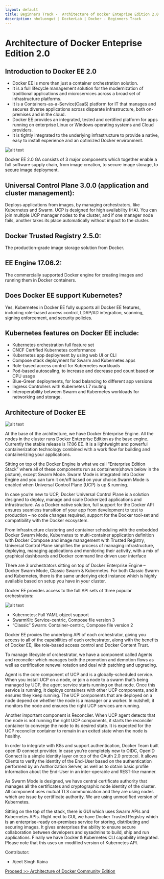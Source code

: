 ```yaml
---
layout: default
title: Beginners Track -  Architecture of Docker Enteprise Edition 2.0
description: nholuongut | DockerLab | Docker - Beginners Track
---
```



# Architecture of Docker Enteprise Edition 2.0

## Introduction to Docker EE 2.0

* Docker EE is more than just a container orchestration solution.
* It is a full lifecycle management solution for the modernization of traditional applications and microservices across a broad set of infrastructure platforms. 
* It is a Containers-as-a-Service(CaaS) platform for IT that manages and secures diverse applications across disparate infrastructure, both on-premises and in the cloud. 
* Docker EE provides an integrated, tested and certified platform for apps running on enterprise Linux or Windows operating systems and Cloud providers. 
* It is tightly integrated to the underlying infrastructure to provide a native, easy to install experience and an optimized Docker environment.

![alt text](https://raw.githubusercontent.com/nholuongut/dockerlabs/master/beginners/images/b005-arch2.png)

Docker EE 2.0 GA consists of 3 major components which together enable a full software supply chain, from image creation, to secure image storage, to secure image deployment.

## Universal Control Plane 3.0.0 (application and cluster management):

Deploys applications from images, by managing orchestrators, like Kubernetes and Swarm. UCP is designed for high availability (HA). You can join multiple UCP manager nodes to the cluster, and if one manager node fails, another takes its place automatically without impact to the cluster.

## Docker Trusted Registry 2.5.0:

The production-grade image storage solution from Docker.

## EE Engine 17.06.2:

The commercially supported Docker engine for creating images and running them in Docker containers.

## Does Docker EE support Kubernetes?

Yes, Kubernetes in Docker EE fully supports all Docker EE features, including role-based access control, LDAP/AD integration, scanning,  signing enforcement, and security policies.

## Kubernetes features on Docker EE include:

- Kubernetes orchestration full feature set
- CNCF Certified Kubernetes conformance
- Kubernetes app deployment by using web UI or CLI
- Compose stack deployment for Swarm and Kubernetes apps
- Role-based access control for Kubernetes workloads
- Pod-based autoscaling, to increase and decrease pod count based on CPU usage
- Blue-Green deployments, for load balancing to different app versions
- Ingress Controllers with Kubernetes L7 routing
- Interoperability between Swarm and Kubernetes workloads for networking and storage.

## Architecture of Docker EE

![alt text](https://raw.githubusercontent.com/nholuongut/dockerlabs/master/beginners/images/b005-arch1.png)

At the base of the architecture, we have Docker Enterprise Engine. All the nodes in the cluster runs Docker Enterprise Edition as the base engine. Currently the stable release is 17.06 EE. It is a lightweight and powerful containerization technology combined with a work flow for building and containerizing your applications.

Sitting on top of the Docker Engine is what we call “Enterprise Edition Stack” where all of these components run as containers(shown below in the picture), except Swarm Mode. Swarm Mode is integrated into Docker Engine and you can turn it on/off based on your choice.Swarm Mode is enabled when Universal Control Plane (UCP) is up & running.

In case you’re new to UCP, Docker Universal Control Plane is a solution designed to deploy, manage and scale Dockerized applications and infrastructure. As a Docker native solution, full support for the Docker API ensures seamless transition of your app from development to test to production – no code changes required, support for the Docker tool-set and compatibility with the Docker ecosystem.

From infrastructure clustering and container scheduling with the embedded Docker Swarm Mode, Kubernetes to multi-container application definition with Docker Compose and image management with Trusted Registry, Universal Control Plane simplifies the process of managing infrastructure, deploying, managing applications and monitoring their activity, with a mix of graphical dashboards and Docker command line driven user interface

There are 3 orchestrators sitting on top of Docker Enterprise Engine – Docker Swarm Mode, Classic Swarm & Kubernetes. For both Classic Swarm and Kubernetes, there is the same underlying etcd instance which is highly available based on setup you have in your cluster.

Docker EE provides access to the full API sets of three popular orchestrators:

![alt text](https://raw.githubusercontent.com/nholuongut/dockerlabs/master/beginners/images/b005-arch3.png)

* Kubernetes: Full YAML object support
* SwarmKit: Service-centric, Compose file version 3
* “Classic” Swarm: Container-centric, Compose file version 2

Docker EE proxies the underlying API of each orchestrator, giving you access to all of the capabilities of each orchestrator, along with the benefits of Docker EE, like role-based access control and Docker Content Trust.

To manage lifecycle of orchestrator, we have a component called Agents and reconciler which manages both the promotion and demotion flows as well as certification renewal rotation and deal with patching and upgrading.

Agent is the core component of UCP and is a globally-scheduled service. When you install UCP on a node, or join a node to a swarm that’s being managed by UCP, the agent service starts running on that node. Once this service is running, it deploys containers with other UCP components, and it ensures they keep running. The UCP components that are deployed on a node depend on whether the node is a manager or a worker. In nutshell, it monitors the node and ensures the right UCP services are running.

Another important component is Reconciler. When UCP agent detects that the node is not running the right UCP components, it starts the reconciler container to converge the node to its desired state. It is expected for the UCP reconciler container to remain in an exited state when the node is healthy.

In order to integrate with K8s and support authentication, Docker Team built open ID connect provider. In case you’re completely new to OIDC, OpenID Connect is a simple identity layer on top of the OAuth 2.0 protocol. It allows Clients to verify the identity of the End-User based on the authentication performed by an Authorization Server, as well as to obtain basic profile information about the End-User in an inter-operable and REST-like manner.

As Swarm Mode is designed, we have central certificate authority that manages all the certificates and cryptographic node identity of the cluster. All component uses mutual TLS communication and they are using nodes which are issue by certificate authority. We are using unmodified version of Kubernetes.

Sitting on the top of the stack, there is GUI which uses Swarm APIs and Kubernetes APIs. Right next to GUI, we have Docker Trusted Registry which is an enterprise-ready on-premises service for storing, distributing and securing images. It gives enterprises the ability to ensure secure collaboration between developers and sysadmins to build, ship and run applications. Finally we have Docker & Kubernetes CLI capability integrated. Please note that this uses un-modified version of Kubernetes API.


Contributor:
- Ajeet Singh Raina

[Proceed >>  Architecture of Docker Community Edition](http://dockerlabs.nholuongut.com/beginners/arhcitecture-of-docker-ce.html)
